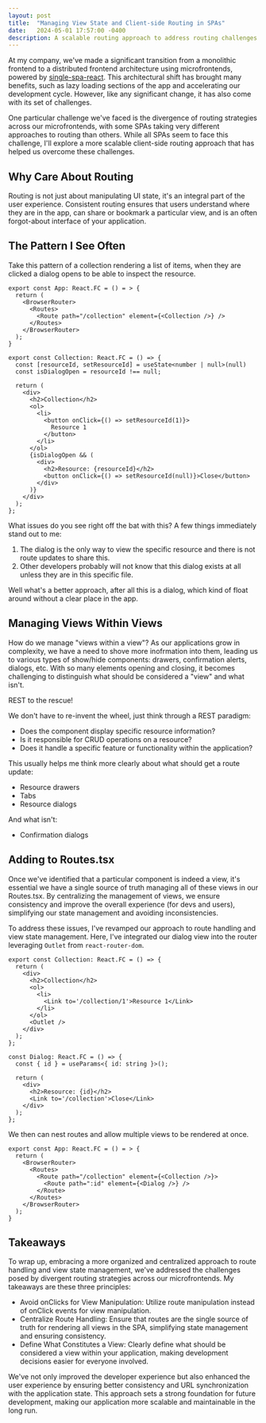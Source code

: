 ```yaml
---
layout: post
title:  "Managing View State and Client-side Routing in SPAs"
date:   2024-05-01 17:57:00 -0400
description: A scalable routing approach to address routing challenges and illustrates a common pattern involving a collection rendering and routing in React.
---
```

At my company, we've made a significant transition from a monolithic frontend to a distributed frontend architecture using microfrontends, powered by [single-spa-react](https://single-spa.js.org/). This architectural shift has brought many benefits, such as lazy loading sections of the app and accelerating our development cycle. However, like any significant change, it has also come with its set of challenges.

One particular challenge we've faced is the divergence of routing strategies across our microfrontends, with some SPAs taking very different approaches to routing than others. While all SPAs seem to face this challenge, I'll explore a more scalable client-side routing approach that has helped us overcome these challenges.

## Why Care About Routing

Routing is not just about manipulating UI state, it's an integral part of the user experience. Consistent routing ensures that users understand where they are in the app, can share or bookmark a particular view, and is an often forgot-about interface of your application.

## The Pattern I See Often

Take this pattern of a collection rendering a list of items, when they are clicked a dialog opens to be able to inspect the resource.

```tsx
export const App: React.FC = () = > {
  return (
    <BrowserRouter>
      <Routes>
        <Route path="/collection" element={<Collection />} />
      </Routes>
    </BrowserRouter>
  );
}

export const Collection: React.FC = () => {
  const [resourceId, setResourceId] = useState<number | null>(null)
  const isDialogOpen = resourceId !== null;

  return (
    <div>
      <h2>Collection</h2>
      <ol>
        <li>
          <button onClick={() => setResourceId(1)}>
            Resource 1
          </button>
        </li>
      </ol>
      {isDialogOpen && (
        <div>
          <h2>Resource: {resourceId}</h2>
          <button onClick={() => setResourceId(null)}>Close</button>
        </div>
      )}
    </div>
  );
};
```

What issues do you see right off the bat with this? A few things immediately stand out to me:
1. The dialog is the only way to view the specific resource and there is not route updates to share this.
1. Other developers probably will not know that this dialog exists at all unless they are in this specific file.

Well what's a better approach, after all this is a dialog, which kind of float around without a clear place in the app.

## Managing Views Within Views

How do we manage "views within a view"? As our applications grow in complexity, we have a need to shove more inofrmation into them, leading us to various types of show/hide components: drawers, confirmation alerts, dialogs, etc. With so many elements opening and closing, it becomes challenging to distinguish what should be considered a "view" and what isn't.

REST to the rescue!

We don't have to re-invent the wheel, just think through a REST paradigm:
- Does the component display specific resource information?
- Is it responsible for CRUD operations on a resource?
- Does it handle a specific feature or functionality within the application?

This usually helps me think more clearly about what should get a route update:
- Resource drawers
- Tabs
- Resource dialogs

And what isn't:
- Confirmation dialogs

## Adding to Routes.tsx

Once we've identified that a particular component is indeed a view, it's essential we have a single source of truth managing all of these views in our Routes.tsx. By centralizing the management of views, we ensure consistency and improve the overall experience (for devs and users), simplifying our state management and avoiding inconsistencies.

To address these issues, I've revamped our approach to route handling and view state management. Here, I've integrated our dialog view into the router leveraging `Outlet` from `react-router-dom`.


```tsx
export const Collection: React.FC = () => {
  return (
    <div>
      <h2>Collection</h2>
      <ol>
        <li>
          <Link to='/collection/1'>Resource 1</Link>
        </li>
      </ol>
      <Outlet />
    </div>
  );
};

const Dialog: React.FC = () => {
  const { id } = useParams<{ id: string }>();

  return (
    <div>
      <h2>Resource: {id}</h2>
      <Link to='/collection'>Close</Link>
    </div>
  );
};
```

We then can nest routes and allow multiple views to be rendered at once.

```tsx
export const App: React.FC = () = > {
  return (
    <BrowserRouter>
      <Routes>
        <Route path="/collection" element={<Collection />}>
          <Route path=":id" element={<Dialog />} />
        </Route>
      </Routes>
    </BrowserRouter>
  );
}
```

## Takeaways

To wrap up, embracing a more organized and centralized approach to route handling and view state management, we've addressed the challenges posed by divergent routing strategies across our microfrontends. My takeaways are these three principles:

- Avoid onClicks for View Manipulation: Utilize route manipulation instead of onClick events for view manipulation.
- Centralize Route Handling: Ensure that routes are the single source of truth for rendering all views in the SPA, simplifying state management and ensuring consistency.
- Define What Constitutes a View: Clearly define what should be considered a view within your application, making development decisions easier for everyone involved.

We've not only improved the developer experience but also enhanced the user experience by ensuring better consistency and URL synchronization with the application state. This approach sets a strong foundation for future development, making our application more scalable and maintainable in the long run.

